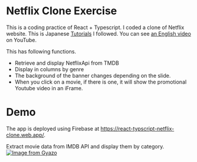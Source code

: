 # Netflix Clone Exercise

This is a coding practice of React + Typescript. I coded a clone of Netflix website.
This is Japanese [Tutorials](https://zenn.dev/gunners6518/books/4c4672f32dd100) I followed. You can see [an English video](https://youtu.be/XtMThy8QKqU) on YouTube.

This has following functions.
- Retrieve and display NetflixApi from TMDB
- Display in columns by genre
- The background of the banner changes depending on the slide.
- When you click on a movie, if there is one, it will show the promotional Youtube video in an iFrame.

# Demo
The app is deployed using Firebase at https://react-typscript-netflix-clone.web.app/.

Extract movie data from IMDB API and display them by category.
[![Image from Gyazo](https://i.gyazo.com/916d6d53df2e76615dd8a12dec17380d.jpg)](https://gyazo.com/916d6d53df2e76615dd8a12dec17380d)
